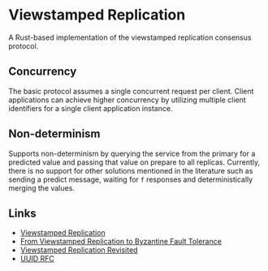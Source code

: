 # Viewstamped Replication
A Rust-based implementation of the viewstamped replication consensus protocol.

## Concurrency
The basic protocol assumes a single concurrent request per client.
Client applications can achieve higher concurrency by utilizing multiple client identifiers for a single client application instance.

## Non-determinism
Supports non-determinism by querying the service from the primary for a predicted value and passing that value on prepare to all replicas.
Currently, there is no support for other solutions mentioned in the literature such as sending a predict message, waiting for `f` responses and deterministically merging the values.

## Links
- [Viewstamped Replication](https://pmg.csail.mit.edu/papers/vr.pdf)
- [From Viewstamped Replication to Byzantine Fault Tolerance](https://pmg.csail.mit.edu/papers/vr-to-bft.pdf)
- [Viewstamped Replication Revisited](https://pmg.csail.mit.edu/papers/vr-revisited.pdf)
- [UUID RFC](https://www.ietf.org/archive/id/draft-peabody-dispatch-new-uuid-format-04.html)
